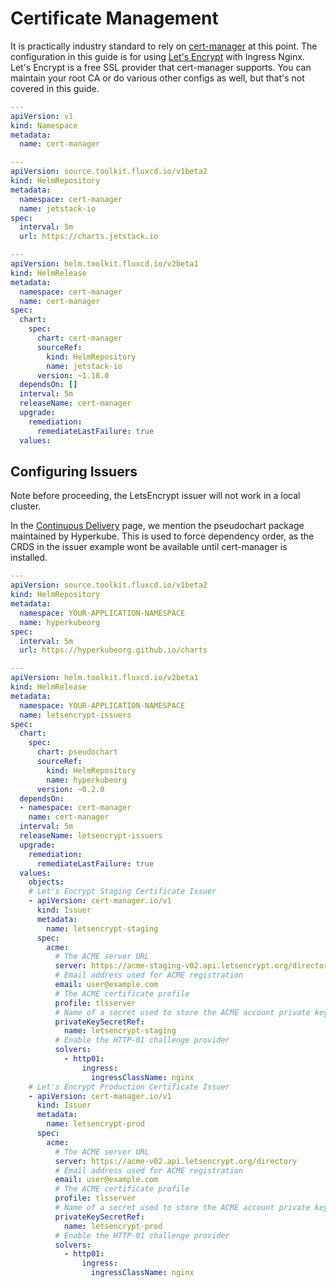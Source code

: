 # Certificate Management
It is practically industry standard to rely on [cert-manager](https://cert-manager.io) at this point. 
The configuration in this guide is for using [Let's Encrypt](https://letsencrypt.org/) with Ingress Nginx.
Let's Encrypt is a free SSL provider that cert-manager supports.
You can maintain your root CA or do various other configs as well, but that's not covered in this guide.

```yaml:cert-manager.yaml
---
apiVersion: v1
kind: Namespace
metadata:
  name: cert-manager

---
apiVersion: source.toolkit.fluxcd.io/v1beta2
kind: HelmRepository
metadata:
  namespace: cert-manager
  name: jetstack-io
spec:
  interval: 5m
  url: https://charts.jetstack.io

---
apiVersion: helm.toolkit.fluxcd.io/v2beta1
kind: HelmRelease
metadata:
  namespace: cert-manager
  name: cert-manager
spec:
  chart:
    spec:
      chart: cert-manager
      sourceRef:
        kind: HelmRepository
        name: jetstack-io
      version: ~1.18.0
  dependsOn: []
  interval: 5m
  releaseName: cert-manager
  upgrade:
    remediation:
      remediateLastFailure: true
  values:

```


## Configuring Issuers
Note before proceeding, the LetsEncrypt issuer will not work in a local cluster.

In the [Continuous Delivery](continuous-delivery.md) page, we mention the pseudochart package maintained by Hyperkube.
This is used to force dependency order, as the CRDS in the issuer example wont be available until cert-manager is installed.

```yaml:lets-encrypt-issuers.yaml
---
apiVersion: source.toolkit.fluxcd.io/v1beta2
kind: HelmRepository
metadata:
  namespace: YOUR-APPLICATION-NAMESPACE
  name: hyperkubeorg
spec:
  interval: 5m
  url: https://hyperkubeorg.github.io/charts

---
apiVersion: helm.toolkit.fluxcd.io/v2beta1
kind: HelmRelease
metadata:
  namespace: YOUR-APPLICATION-NAMESPACE
  name: letsencrypt-issuers
spec:
  chart:
    spec:
      chart: pseudochart
      sourceRef:
        kind: HelmRepository
        name: hyperkubeorg
      version: ~0.2.0
  dependsOn:
  - namespace: cert-manager
    name: cert-manager
  interval: 5m
  releaseName: letsencrypt-issuers
  upgrade:
    remediation:
      remediateLastFailure: true
  values:
    objects:
    # Let's Encrypt Staging Certificate Issuer
    - apiVersion: cert-manager.io/v1
      kind: Issuer
      metadata:
        name: letsencrypt-staging
      spec:
        acme:
          # The ACME server URL
          server: https://acme-staging-v02.api.letsencrypt.org/directory
          # Email address used for ACME registration
          email: user@example.com
          # The ACME certificate profile
          profile: tlsserver
          # Name of a secret used to store the ACME account private key
          privateKeySecretRef:
            name: letsencrypt-staging
          # Enable the HTTP-01 challenge provider
          solvers:
            - http01:
                ingress:
                  ingressClassName: nginx
    # Let's Encrypt Production Certificate Issuer
    - apiVersion: cert-manager.io/v1
      kind: Issuer
      metadata:
        name: letsencrypt-prod
      spec:
        acme:
          # The ACME server URL
          server: https://acme-v02.api.letsencrypt.org/directory
          # Email address used for ACME registration
          email: user@example.com
          # The ACME certificate profile
          profile: tlsserver
          # Name of a secret used to store the ACME account private key
          privateKeySecretRef:
            name: letsencrypt-prod
          # Enable the HTTP-01 challenge provider
          solvers:
            - http01:
                ingress:
                  ingressClassName: nginx
```
